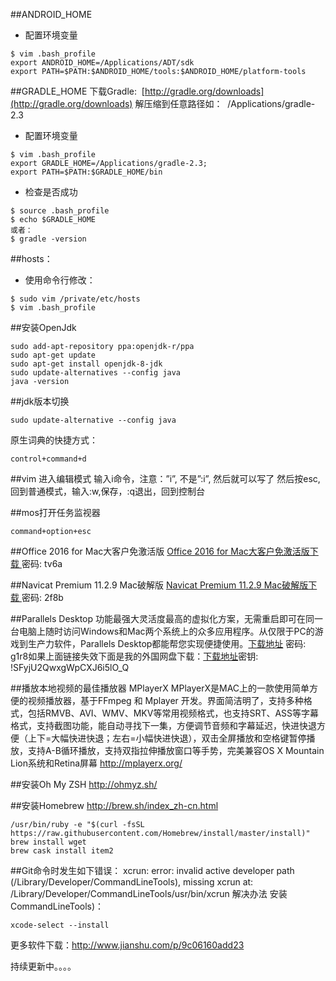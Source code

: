 ##ANDROID_HOME
- 配置环境变量
```
$ vim .bash_profile 
export ANDROID_HOME=/Applications/ADT/sdk
export PATH=$PATH:$ANDROID_HOME/tools:$ANDROID_HOME/platform-tools
```

##GRADLE_HOME
下载Gradle: 
[http://gradle.org/downloads](http://gradle.org/downloads)
解压缩到任意路径如： 
/Applications/gradle-2.3
- 配置环境变量
```
$ vim .bash_profile 
export GRADLE_HOME=/Applications/gradle-2.3;
export PATH=$PATH:$GRADLE_HOME/bin
```
- 检查是否成功
```
$ source .bash_profile
$ echo $GRADLE_HOME 
或者：
$ gradle -version
```

##hosts：
- 使用命令行修改：
```
$ sudo vim /private/etc/hosts
$ vim .bash_profile 
```



##安装OpenJdk
```
sudo add-apt-repository ppa:openjdk-r/ppa
sudo apt-get update
sudo apt-get install openjdk-8-jdk
sudo update-alternatives --config java
java -version
```

##jdk版本切换
```
sudo update-alternative --config java
```

原生词典的快捷方式：
```
control+command+d
```

##vim
进入编辑模式
输入i命令，注意：”i”, 不是”:i”, 然后就可以写了
然后按esc,回到普通模式，输入:w,保存，:q退出，回到控制台

##mos打开任务监视器
```
command+option+esc
```

##Office 2016 for Mac大客户免激活版
[Office 2016 for Mac大客户免激活版下载 ](http://pan.baidu.com/s/1kV4HSf9%20)密码: tv6a

##Navicat Premium 11.2.9 Mac破解版
[Navicat Premium 11.2.9 Mac破解版下载 ](http://pan.baidu.com/s/1jIReA3O%20)密码: 2f8b

##Parallels Desktop
功能最强大灵活度最高的虚拟化方案，无需重启即可在同一台电脑上随时访问Windows和Mac两个系统上的众多应用程序。从仅限于PC的游戏到生产力软件，Parallels Desktop都能帮您实现便捷使用。[下载地址](https://pan.baidu.com/s/1kUBuWi7) 密码: g1r8如果上面链接失效下面是我的外国网盘下载：[下载地址](https://mega.nz/#F!d8NhiagA)密钥: !SFyjU2QwxgWpCXJ6i5lO_Q

##播放本地视频的最佳播放器 MPlayerX
MPlayerX是MAC上的一款使用简单方便的视频播放器，基于FFmpeg 和 Mplayer 开发。界面简洁明了，支持多种格式，包括RMVB、AVI、WMV、MKV等常用视频格式，也支持SRT、ASS等字幕格式，支持截图功能，能自动寻找下一集，方便调节音频和字幕延迟，快进快退方便（上下=大幅快进快退；左右=小幅快进快退），双击全屏播放和空格键暂停播放，支持A-B循环播放，支持双指拉伸播放窗口等手势，完美兼容OS X Mountain Lion系统和Retina屏幕
http://mplayerx.org/

##安装Oh My ZSH
http://ohmyz.sh/

##安装Homebrew
http://brew.sh/index_zh-cn.html
```
/usr/bin/ruby -e "$(curl -fsSL https://raw.githubusercontent.com/Homebrew/install/master/install)"
brew install wget
brew cask install item2
```
##Git命令时发生如下错误：
xcrun: error: invalid active developer path (/Library/Developer/CommandLineTools), missing xcrun at: /Library/Developer/CommandLineTools/usr/bin/xcrun
解决办法 安装CommandLineTools)：
```
xcode-select --install   
```

更多软件下载：http://www.jianshu.com/p/9c06160add23


持续更新中。。。。
